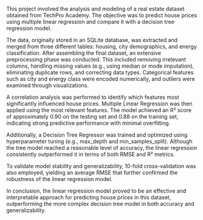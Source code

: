This project involved the analysis and modeling of a real estate dataset obtained from TechPro Academy. The objective was to predict house prices using multiple linear regression and compare it with a decision tree regression model.

The data, originally stored in an SQLite database, was extracted and merged from three different tables: housing, city demographics, and energy classification. After assembling the final dataset, an extensive preprocessing phase was conducted. This included removing irrelevant columns, handling missing values (e.g., using median or mode imputation), eliminating duplicate rows, and correcting data types. Categorical features such as city and energy class were encoded numerically, and outliers were examined through visualizations.

A correlation analysis was performed to identify which features most significantly influenced house prices. Multiple Linear Regression was then applied using the most relevant features. The model achieved an R² score of approximately 0.90 on the testing set and 0.88 on the training set, indicating strong predictive performance with minimal overfitting.

Additionally, a Decision Tree Regressor was trained and optimized using hyperparameter tuning (e.g., max_depth and min_samples_split). Although the tree model reached a reasonable level of accuracy, the linear regression consistently outperformed it in terms of both RMSE and R² metrics.

To validate model stability and generalizability, 10-fold cross-validation was also employed, yielding an average RMSE that further confirmed the robustness of the linear regression model.

In conclusion, the linear regression model proved to be an effective and interpretable approach for predicting house prices in this dataset, outperforming the more complex decision tree model in both accuracy and generalizability.
